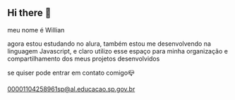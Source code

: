 ## Hi there 👋

<!--
**japarei/japarei** is a ✨ _special_ ✨ repository because its `README.md` (this file) appears on your GitHub profile.

Here are some ideas to get you started:

- 🔭 I’m currently working on ...
- 🌱 I’m currently learning ...
- 👯 I’m looking to collaborate on ...
- 🤔 I’m looking for help with ...
- 💬 Ask me about ...
- 📫 How to reach me: ...
- 😄 Pronouns: ...
- ⚡ Fun fact: ...
-->
meu nome é Willian

agora estou estudando no alura, também estou me desenvolvendo na linguagem Javascript, e claro utilizo esse espaço para minha organização e compartilhamento dos meus projetos  desenvolvidos

se quiser pode entrar em contato comigo📪

00001104258961sp@al.educacao.sp.gov.br
